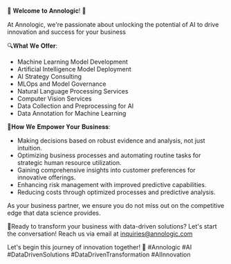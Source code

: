 🌟 𝐖𝐞𝐥𝐜𝐨𝐦𝐞 𝐭𝐨 𝐀𝐧𝐧𝐨𝐥𝐨𝐠𝐢𝐜! 🌟

At Annologic, we're passionate about unlocking the potential of AI to drive innovation and success for your business

🔍𝐖𝐡𝐚𝐭 𝐖𝐞 𝐎𝐟𝐟𝐞𝐫:
- Machine Learning Model Development
- Artificial Intelligence Model Deployment
- AI Strategy Consulting
- MLOps and Model Governance
- Natural Language Processing Services
- Computer Vision Services
- Data Collection and Preprocessing for AI
- Data Annotation for Machine Learning

🚀𝐇𝐨𝐰 𝐖𝐞 𝐄𝐦𝐩𝐨𝐰𝐞𝐫 𝐘𝐨𝐮𝐫 𝐁𝐮𝐬𝐢𝐧𝐞𝐬𝐬:
- Making decisions based on robust evidence and analysis, not just intuition.
- Optimizing business processes and automating routine tasks for strategic human resource utilization.
- Gaining comprehensive insights into customer preferences for innovative offerings.
- Enhancing risk management with improved predictive capabilities.
- Reducing costs through optimized processes and predictive analysis.

As your business partner, we ensure you do not miss out on the competitive edge that data science provides.

🔗Ready to transform your business with data-driven solutions? Let's start the conversation! Reach us via email at inquiries@annologic.com

Let's begin this journey of innovation together! 🚀
#Annologic #AI #DataDrivenSolutions #DataDrivenTransformation #AIInnovation
